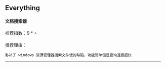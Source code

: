 ## Everything

#### 文档搜索器

推荐指数：9 * ⭐

推荐理由：

    弥补了 windows 资源管理器搜索文件慢的缺陷，功能简单但是查询速度超快

---

























